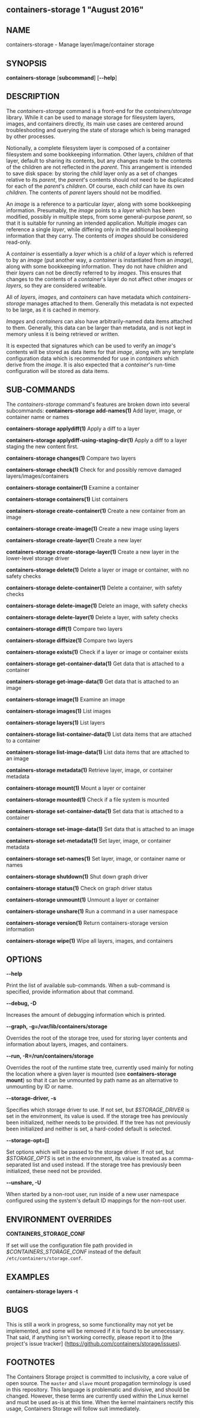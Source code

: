 ## containers-storage 1 "August 2016"

## NAME
containers-storage - Manage layer/image/container storage

## SYNOPSIS
**containers-storage** [**subcommand**] [**--help**]

## DESCRIPTION
The *containers-storage* command is a front-end for the *containers/storage* library.
While it can be used to manage storage for filesystem layers, images, and
containers directly, its main use cases are centered around troubleshooting and
querying the state of storage which is being managed by other processes.

Notionally, a complete filesystem layer is composed of a container filesystem
and some bookkeeping information.  Other layers, *children* of that layer,
default to sharing its contents, but any changes made to the contents of the
children are not reflected in the *parent*.  This arrangement is intended to
save disk space: by storing the *child* layer only as a set of changes relative
to its *parent*, the *parent*'s contents should not need to be duplicated for
each of the *parent*'s *children*.  Of course, each *child* can have its own
*children*.  The contents of *parent* layers should not be modified.

An *image* is a reference to a particular *layer*, along with some bookkeeping
information.  Presumably, the *image* points to a *layer* which has been
modified, possibly in multiple steps, from some general-purpose *parent*, so
that it is suitable for running an intended application.  Multiple *images* can
reference a single *layer*, while differing only in the additional bookkeeping
information that they carry.  The contents of *images* should be considered
read-only.

A *container* is essentially a *layer* which is a *child* of a *layer* which is
referred to by an *image* (put another way, a *container* is instantiated from
an *image*), along with some bookkeeping information.  They do not have
*children* and their *layers* can not be directly referred to by *images*.
This ensures that changes to the contents of a *container*'s layer do not
affect other *images* or *layers*, so they are considered writeable.

All of *layers*, *images*, and *containers* can have metadata which
*containers-storage* manages attached to them.  Generally this metadata is not
expected to be large, as it is cached in memory.

*Images* and *containers* can also have arbitrarily-named data items attached
to them.  Generally, this data can be larger than metadata, and is not kept in
memory unless it is being retrieved or written.

It is expected that signatures which can be used to verify an *image*'s
contents will be stored as data items for that *image*, along with any template
configuration data which is recommended for use in *containers* which derive
from the *image*.  It is also expected that a *container*'s run-time
configuration will be stored as data items.

## SUB-COMMANDS
The *containers-storage* command's features are broken down into several subcommands:
 **containers-storage add-names(1)**                   Add layer, image, or container name or names

 **containers-storage applydiff(1)**                   Apply a diff to a layer

 **containers-storage applydiff-using-staging-dir(1)** Apply a diff to a layer staging the new content first.

 **containers-storage changes(1)**                     Compare two layers

 **containers-storage check(1)**                       Check for and possibly remove damaged layers/images/containers

 **containers-storage container(1)**                   Examine a container

 **containers-storage containers(1)**                  List containers

 **containers-storage create-container(1)**            Create a new container from an image

 **containers-storage create-image(1)**                Create a new image using layers

 **containers-storage create-layer(1)**                Create a new layer

 **containers-storage create-storage-layer(1)**        Create a new layer in the lower-level storage driver

 **containers-storage delete(1)**                      Delete a layer or image or container, with no safety checks

 **containers-storage delete-container(1)**            Delete a container, with safety checks

 **containers-storage delete-image(1)**                Delete an image, with safety checks

 **containers-storage delete-layer(1)**                Delete a layer, with safety checks

 **containers-storage diff(1)**                        Compare two layers

 **containers-storage diffsize(1)**                    Compare two layers

 **containers-storage exists(1)**                      Check if a layer or image or container exists

 **containers-storage get-container-data(1)**          Get data that is attached to a container

 **containers-storage get-image-data(1)**              Get data that is attached to an image

 **containers-storage image(1)**                       Examine an image

 **containers-storage images(1)**                      List images

 **containers-storage layers(1)**                      List layers

 **containers-storage list-container-data(1)**         List data items that are attached to a container

 **containers-storage list-image-data(1)**             List data items that are attached to an image

 **containers-storage metadata(1)**                    Retrieve layer, image, or container metadata

 **containers-storage mount(1)**                       Mount a layer or container

 **containers-storage mounted(1)**                     Check if a file system is mounted

 **containers-storage set-container-data(1)**          Set data that is attached to a container

 **containers-storage set-image-data(1)**              Set data that is attached to an image

 **containers-storage set-metadata(1)**                Set layer, image, or container metadata

 **containers-storage set-names(1)**                   Set layer, image, or container name or names

 **containers-storage shutdown(1)**                    Shut down graph driver

 **containers-storage status(1)**                      Check on graph driver status

 **containers-storage unmount(1)**                     Unmount a layer or container

 **containers-storage unshare(1)**                     Run a command in a user namespace

 **containers-storage version(1)**                     Return containers-storage version information

 **containers-storage wipe(1)**                        Wipe all layers, images, and containers

## OPTIONS
**--help**

Print the list of available sub-commands.  When a sub-command is specified,
provide information about that command.

**--debug, -D**

Increases the amount of debugging information which is printed.

**--graph, -g=/var/lib/containers/storage**

Overrides the root of the storage tree, used for storing layer contents and
information about layers, images, and containers.

**--run, -R=/run/containers/storage**

Overrides the root of the runtime state tree, currently used mainly for noting
the location where a given layer is mounted (see **containers-storage mount**) so that
it can be unmounted by path name as an alternative to unmounting by ID or name.

**--storage-driver, -s**

Specifies which storage driver to use.  If not set, but *$STORAGE_DRIVER* is
set in the environment, its value is used.  If the storage tree has previously
been initialized, neither needs to be provided.  If the tree has not previously
been initialized and neither is set, a hard-coded default is selected.

**--storage-opt=[]**

Set options which will be passed to the storage driver.  If not set, but
*$STORAGE_OPTS* is set in the environment, its value is treated as a
comma-separated list and used instead.  If the storage tree has previously been
initialized, these need not be provided.

**--unshare, -U**

When started by a non-root user, run inside of a new user namespace configured
using the system's default ID mappings for the non-root user.

## ENVIRONMENT OVERRIDES
**CONTAINERS_STORAGE_CONF** 

If set will use the configuration file path provided in *$CONTAINERS_STORAGE_CONF* instead of the default `/etc/containers/storage.conf`.
## EXAMPLES
**containers-storage layers -t**

## BUGS
This is still a work in progress, so some functionality may not yet be
implemented, and some will be removed if it is found to be unnecessary.  That
said, if anything isn't working correctly, please report it to [the project's
issue tracker] (https://github.com/containers/storage/issues).

## FOOTNOTES
The Containers Storage project is committed to inclusivity, a core value of open source.
The `master` and `slave` mount propagation terminology is used in this repository.
This language is problematic and divisive, and should be changed.
However, these terms are currently used within the Linux kernel and must be used as-is at this time.
When the kernel maintainers rectify this usage, Containers Storage will follow suit immediately.
